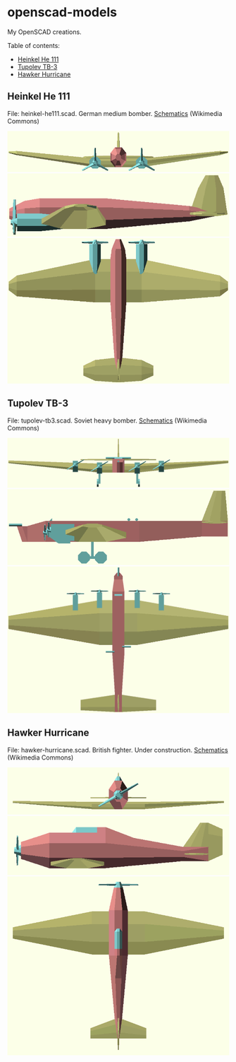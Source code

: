 # openscad-models
My OpenSCAD creations.

Table of contents:
* [Heinkel He 111](#heinkel-he-111)
* [Tupolev TB-3](#tupolev-tb-3)
* [Hawker Hurricane](#hawker-hurricane)

## Heinkel He 111
File: heinkel-he111.scad. German medium bomber. [Schematics](https://commons.wikimedia.org/wiki/File:Heinkel_He_111_H-1_3-view_line_drawing.svg) (Wikimedia Commons)

![front view](heinkel-he111-front.png)
![left view](heinkel-he111-left.png)
![top view](heinkel-he111-top.png)

## Tupolev TB-3
File: tupolev-tb3.scad. Soviet heavy bomber. [Schematics](https://commons.wikimedia.org/wiki/File:Tupoljev_TB-3.svg) (Wikimedia Commons)

![front view](tupolev-tb3-front.png)
![left view](tupolev-tb3-left.png)
![top view](tupolev-tb3-top.png)

## Hawker Hurricane
File: hawker-hurricane.scad. British fighter. Under construction. [Schematics](https://commons.wikimedia.org/wiki/File:Hawker_Hurricane_3-view.svg) (Wikimedia Commons)

![front view](hawker-hurricane-front.png)
![left view](hawker-hurricane-left.png)
![top view](hawker-hurricane-top.png)

